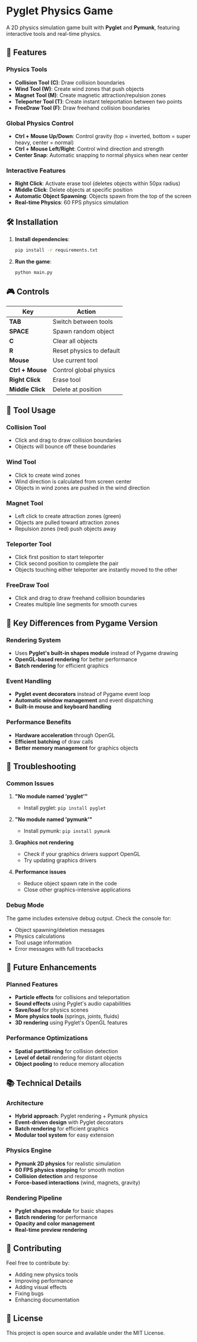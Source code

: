 # Pyglet Physics Game

A 2D physics simulation game built with **Pyglet** and **Pymunk**, featuring interactive tools and real-time physics.

## 🚀 Features

### **Physics Tools**
- **Collision Tool (C)**: Draw collision boundaries
- **Wind Tool (W)**: Create wind zones that push objects
- **Magnet Tool (M)**: Create magnetic attraction/repulsion zones
- **Teleporter Tool (T)**: Create instant teleportation between two points
- **FreeDraw Tool (F)**: Draw freehand collision boundaries

### **Global Physics Control**
- **Ctrl + Mouse Up/Down**: Control gravity (top = inverted, bottom = super heavy, center = normal)
- **Ctrl + Mouse Left/Right**: Control wind direction and strength
- **Center Snap**: Automatic snapping to normal physics when near center

### **Interactive Features**
- **Right Click**: Activate erase tool (deletes objects within 50px radius)
- **Middle Click**: Delete objects at specific position
- **Automatic Object Spawning**: Objects spawn from the top of the screen
- **Real-time Physics**: 60 FPS physics simulation

## 🛠️ Installation

1. **Install dependencies**:
   ```bash
   pip install -r requirements.txt
   ```

2. **Run the game**:
   ```bash
   python main.py
   ```

## 🎮 Controls

| Key | Action |
|-----|--------|
| **TAB** | Switch between tools |
| **SPACE** | Spawn random object |
| **C** | Clear all objects |
| **R** | Reset physics to default |
| **Mouse** | Use current tool |
| **Ctrl + Mouse** | Control global physics |
| **Right Click** | Erase tool |
| **Middle Click** | Delete at position |

## 🔧 Tool Usage

### **Collision Tool**
- Click and drag to draw collision boundaries
- Objects will bounce off these boundaries

### **Wind Tool**
- Click to create wind zones
- Wind direction is calculated from screen center
- Objects in wind zones are pushed in the wind direction

### **Magnet Tool**
- Left click to create attraction zones (green)
- Objects are pulled toward attraction zones
- Repulsion zones (red) push objects away

### **Teleporter Tool**
- Click first position to start teleporter
- Click second position to complete the pair
- Objects touching either teleporter are instantly moved to the other

### **FreeDraw Tool**
- Click and drag to draw freehand collision boundaries
- Creates multiple line segments for smooth curves

## 🌟 Key Differences from Pygame Version

### **Rendering System**
- Uses **Pyglet's built-in shapes module** instead of Pygame drawing
- **OpenGL-based rendering** for better performance
- **Batch rendering** for efficient graphics

### **Event Handling**
- **Pyglet event decorators** instead of Pygame event loop
- **Automatic window management** and event dispatching
- **Built-in mouse and keyboard handling**

### **Performance Benefits**
- **Hardware acceleration** through OpenGL
- **Efficient batching** of draw calls
- **Better memory management** for graphics objects

## 🐛 Troubleshooting

### **Common Issues**

1. **"No module named 'pyglet'"**
   - Install pyglet: `pip install pyglet`

2. **"No module named 'pymunk'"**
   - Install pymunk: `pip install pymunk`

3. **Graphics not rendering**
   - Check if your graphics drivers support OpenGL
   - Try updating graphics drivers

4. **Performance issues**
   - Reduce object spawn rate in the code
   - Close other graphics-intensive applications

### **Debug Mode**
The game includes extensive debug output. Check the console for:
- Object spawning/deletion messages
- Physics calculations
- Tool usage information
- Error messages with full tracebacks

## 🔮 Future Enhancements

### **Planned Features**
- **Particle effects** for collisions and teleportation
- **Sound effects** using Pyglet's audio capabilities
- **Save/load** for physics scenes
- **More physics tools** (springs, joints, fluids)
- **3D rendering** using Pyglet's OpenGL features

### **Performance Optimizations**
- **Spatial partitioning** for collision detection
- **Level of detail** rendering for distant objects
- **Object pooling** to reduce memory allocation

## 📚 Technical Details

### **Architecture**
- **Hybrid approach**: Pyglet rendering + Pymunk physics
- **Event-driven design** with Pyglet decorators
- **Batch rendering** for efficient graphics
- **Modular tool system** for easy extension

### **Physics Engine**
- **Pymunk 2D physics** for realistic simulation
- **60 FPS physics stepping** for smooth motion
- **Collision detection** and response
- **Force-based interactions** (wind, magnets, gravity)

### **Rendering Pipeline**
- **Pyglet shapes module** for basic shapes
- **Batch rendering** for performance
- **Opacity and color management**
- **Real-time preview rendering**

## 🤝 Contributing

Feel free to contribute by:
- Adding new physics tools
- Improving performance
- Adding visual effects
- Fixing bugs
- Enhancing documentation

## 📄 License

This project is open source and available under the MIT License.
